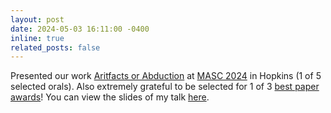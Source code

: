 ```yaml
---
layout: post
date: 2024-05-03 16:11:00 -0400
inline: true
related_posts: false
---
```


Presented our work [Aritfacts or Abduction](https://arxiv.org/abs/2402.12483) at [MASC 2024](https://www.mascsll.org/) in Hopkins (1 of 5 selected orals). Also extremely grateful to be selected for 1 of 3 [best paper awards](https://nbalepur.github.io/assets/img/MASC.jpg)! You can view the slides of my talk [here](https://nbalepur.github.io/assets/pdf/Artifacts_or_Abduction.pdf).

